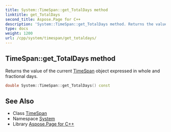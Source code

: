 ```yaml
---
title: System::TimeSpan::get_TotalDays method
linktitle: get_TotalDays
second_title: Aspose.Page for C++
description: 'System::TimeSpan::get_TotalDays method. Returns the value of the current TimeSpan object expressed in whole and fractional days in C++.'
type: docs
weight: 1200
url: /cpp/system/timespan/get_totaldays/
---
```

## TimeSpan::get_TotalDays method


Returns the value of the current [TimeSpan](../) object expressed in whole and fractional days.

```cpp
double System::TimeSpan::get_TotalDays() const
```

## See Also

* Class [TimeSpan](../)
* Namespace [System](../../)
* Library [Aspose.Page for C++](../../../)
